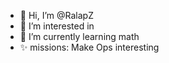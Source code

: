 - 👋 Hi, I’m @RalapZ
- 👀 I’m interested in 
- 🌱 I’m currently learning math
- ✨ missions: Make Ops interesting


<!---
RalapZ/RalapZ is a ✨ special ✨ repository because its `README.md` (this file) appears on your GitHub profile.
You can click the Preview link to take a look at your changes.
--->
